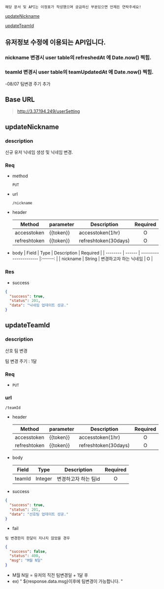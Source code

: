 `해당 문서 및 API는 이정표가 작성했으며 궁금하신 부분있으면 언제든 연락주세요!`

[updateNickname](#updateNickname)

[updateTeamId](#updateTeamId)

## 유저정보 수정에 이용되는 API입니다.

### nickname 변경시 user table의 refreshedAt 에 Date.now() 찍힘.

### teamId 변경시 user table의 teamUpdatedAt 에 Date.now() 찍힘.

-08/07 팀변경 주기 추가

## Base URL

> http://3.37.194.249/userSetting

## updateNickname

### description

신규 유저 닉네임 생성 및 닉네임 변경.

### Req

- method

  `PUT`

- url

  `/nickname`

- header

  | Method       | parameter | Description          | Required |
  | ------------ | --------- | -------------------- | :------: |
  | accesstoken  | {{token}} | accesstoken(1hr)     |    O     |
  | refreshtoken | {{token}} | refreshtoken(30days) |    O     |

- body
  | Field | Type | Description | Required |
  | -------- | ------ | ---------------------- |:------: |
  | nickname | String | 변경하고자 하는 닉네임 | O |

### Res

- success

```json
{
  "success": true,
  "status": 201,
  "data": "닉네임 업데이트 성공."
}
```

## updateTeamId

### description

산호 팀 변경

팀 변경 주기 : 1달

### Req

- `PUT`

### url

`/teamId`

- header

  | Method       | parameter | Description          | Required |
  | ------------ | --------- | -------------------- | :------: |
  | accesstoken  | {{token}} | accesstoken(1hr)     |    O     |
  | refreshtoken | {{token}} | refreshtoken(30days) |    O     |

- body

  | Field  | Type    | Description          | Required |
  | ------ | ------- | -------------------- | :------: |
  | teamId | Integer | 변경하고자 하는 팀id |    O     |

- success

```json
{
  "success": true,
  "status": 201,
  "data": "선호팀 업데이트 성공."
}
```

- fail

`팀 변경한지 한달이 지나지 않았을 경우`

```json
{
  "success": false,
  "status": 400,
  "msg": "M월 N일"
}
```

- M월 N일 = 유저의 직전 팀변경일 + 1달 후
- ex) " ${response.data.msg}이후에 팀변경이 가능합니다. "
